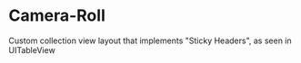 # Camera-Roll
Custom collection view layout that implements "Sticky Headers", as seen in UITableView
